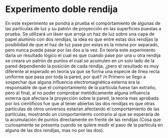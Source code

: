 # Experimento doble rendija
En este experimento se pondrá a prueba el comportamiento de algunas de las partículas de luz y su patrón de proyección en las superficies puestas a prueba.
Se utilizará un láser que arroja un haz de luz sobre una capa de papel aluminio con dos rendijas, la idea es que entre estas dos rendijas la posibilidad de que el haz de luz pase por estas es la misma por separado, pero nunca puede pasar por las dos a la vez.
En teoría este experimento daría un resultado lógico el cual es que cuando pase por una u otra rendija se creara un patrón de puntos el cual se acumulen en un solo lado de la pared dependiendo la posición de cada rendija, ¿pero el resultado es muy diferente al esperado en teoría ya que se forma una especie de línea recta uniforme que pasa por toda la pared, por qué?
/n Primero se llego a sospechar que alguna influencia electromagnética externa era la responsable de que el comportamiento de la partícula fuese tan extraño, pero al final, al no poder comprobar metódicamente alguna influencia externa que afectara la proyección sobre la pared, la teoría mas aprobada por los científicos fue que al tener abiertas las dos rendijas es que otras partículas de otros universos estarían afectando el comportamiento de las partículas, mostrando un comportamiento contrario al que se esperaría de la acumulación de puntos directamente en frente de las rendijas (Cosa que curiosamente se presenta cuando se quiere medir el paso de la partícula en alguna de las dos rendijas, mas no por las dos).
